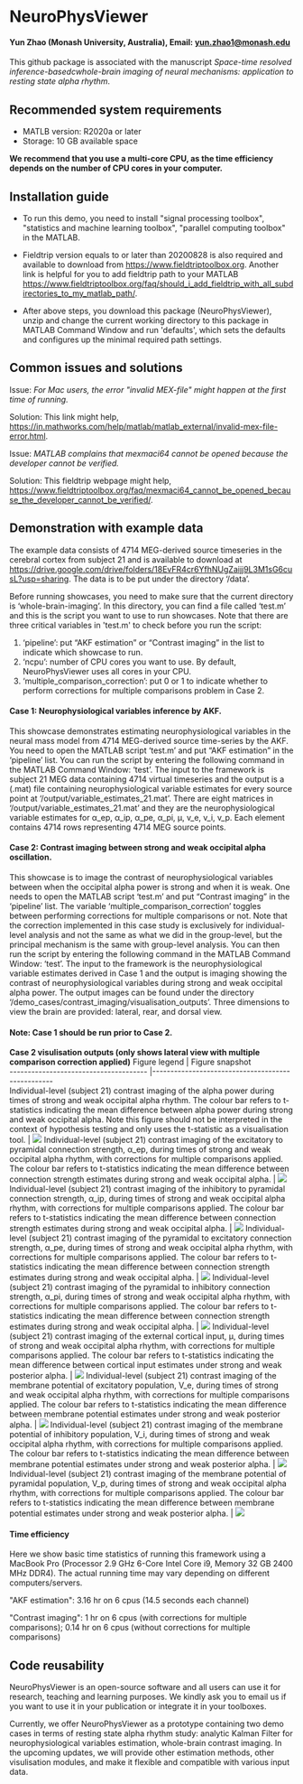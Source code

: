 # NeuroPhysViewer
#### Yun Zhao (Monash University, Australia), Email: yun.zhao1@monash.edu

This github package is associated with the manuscript *Space-time resolved inference-basedcwhole-brain imaging of neural mechanisms: application to resting state alpha rhythm*.

## Recommended system requirements
- MATLB version: R2020a or later
- Storage: 10 GB available space

**We recommend that you use a multi-core CPU, as the time efficiency depends on the number of CPU cores in your computer.**

## Installation guide
- To run this demo, you need to install "signal processing toolbox", "statistics and machine learning toolbox", "parallel computing toolbox" in the MATLAB.

- Fieldtrip version equals to or later than 20200828 is also required and available to download from https://www.fieldtriptoolbox.org. Another link is helpful for you to add fieldtrip path to your MATLAB https://www.fieldtriptoolbox.org/faq/should_i_add_fieldtrip_with_all_subdirectories_to_my_matlab_path/.

- After above steps, you download this package (NeuroPhysViewer), unzip and change the current working directory to this package in MATLAB Command Window and run 'defaults', which sets the defaults and configures up the minimal required path settings.

## Common issues and solutions
Issue: *For Mac users, the error "invalid MEX-file" might happen at the first time of running.*

Solution: This link might help, https://in.mathworks.com/help/matlab/matlab_external/invalid-mex-file-error.html.

Issue: *MATLAB complains that mexmaci64 cannot be opened because the developer cannot be verified.*

Solution: This fieldtrip webpage might help, https://www.fieldtriptoolbox.org/faq/mexmaci64_cannot_be_opened_because_the_developer_cannot_be_verified/.

## Demonstration with example data
The example data consists of 4714 MEG-derived source timeseries in the cerebral cortex from subject 21 and is available to download at https://drive.google.com/drive/folders/18EvFR4cr6YfhNUgZaijj9L3M1sG6cusL?usp=sharing. The data is to be put under the directory ‘/data’.

Before running showcases, you need to make sure that the current directory is ‘whole-brain-imaging’. In this directory, you can find a file called ‘test.m’ and this is the script you want to use to run showcases. Note that there are three critical variables in 'test.m' to check before you run the script:
1.	‘pipeline’: put “AKF estimation” or “Contrast imaging” in the list to indicate which showcase to run.
2.	‘ncpu’:  number of CPU cores you want to use. By default, NeuroPhysViewer uses all cores in your CPU.
3.	‘multiple_comparison_correction’:  put 0 or 1 to indicate whether to perform corrections for multiple comparisons problem in Case 2.

#### Case 1: Neurophysiological variables inference by AKF. 
This showcase demonstrates estimating neurophysiological variables in the neural mass model from 4714 MEG-derived source time-series by the AKF. You need to open the MATLAB script ‘test.m’ and put “AKF estimation” in the ‘pipeline’ list. You can run the script by entering the following command in the MATLAB Command Window: ‘test’.  The input to the framework is subject 21 MEG data containing 4714 virtual timeseries and the output is a (.mat) file containing neurophysiological variable estimates for every source point at ‘/output/variable_estimates_21.mat’. There are eight matrices in ‘/output/variable_estimates_21.mat’ and they are the neurophysiological variable estimates for α_ep, α_ip, α_pe, α_pi, μ, v_e, v_i, v_p. Each element contains 4714 rows representing 4714 MEG source points.

#### Case 2: Contrast imaging between strong and weak occipital alpha oscillation. 
This showcase is to image the contrast of neurophysiological variables between when the occipital alpha power is strong and when it is weak. One needs to open the MATLAB script ‘test.m’ and put “Contrast imaging” in the ‘pipeline’ list. The variable ‘multiple_comparison_correction’ toggles between performing corrections for multiple comparisons or not. Note that the correction implemented in this case study is exclusively for individual-level analysis and not the same as what we did in the group-level, but the principal mechanism is the same with group-level analysis. You can then run the script by entering the following command in the MATLAB Command Window: ‘test’. The input to the framework is the neurophysiological variable estimates derived in Case 1 and the output is imaging showing the contrast of neurophysiological variables during strong and weak occipital alpha power. The output images can be found under the directory ‘/demo_cases/contrast_imaging/visualisation_outputs’. Three dimensions to view the brain are provided: lateral, rear, and dorsal view.

#### Note: Case 1 should be run prior to Case 2.

**Case 2 visulisation outputs (only shows lateral view with multiple comparison correction applied)**
Figure legend    |         Figure snapshot                                                                                                                                                                                                                     
-------------------------------------- |--------------------------------------------------  
Individual-level (subject 21) contrast imaging of the alpha power during times of strong and weak occipital alpha rhythm. The colour bar refers to t-statistics indicating the mean difference between alpha power during strong and weak occipital alpha. Note this figure should not be interpreted in the context of hypothesis testing and only uses the t-statistic as a visualisation tool.           | ![](assets/sub_21_D1_v_pyr_corrected.jpg)
Individual-level (subject 21) contrast imaging of the excitatory to pyramidal connection strength, α_ep, during times of strong and weak occipital alpha rhythm, with corrections for multiple comparisons applied. The colour bar refers to t-statistics indicating the mean difference between connection strength estimates during strong and weak occipital alpha. | ![](assets/sub_21_D1_aEP_corrected.jpg)
Individual-level (subject 21) contrast imaging of the inhibitory to pyramidal connection strength, α_ip, during times of strong and weak occipital alpha rhythm, with corrections for multiple comparisons applied. The colour bar refers to t-statistics indicating the mean difference between connection strength estimates during strong and weak occipital alpha. | ![](assets/sub_21_D1_aIP_corrected.jpg)
Individual-level (subject 21) contrast imaging of the pyramidal to excitatory connection strength, α_pe, during times of strong and weak occipital alpha rhythm, with corrections for multiple comparisons applied. The colour bar refers to t-statistics indicating the mean difference between connection strength estimates during strong and weak occipital alpha. | ![](assets/sub_21_D1_aPE_corrected.jpg)
Individual-level (subject 21) contrast imaging of the pyramidal to inhibitory connection strength, α_pi, during times of strong and weak occipital alpha rhythm, with corrections for multiple comparisons applied. The colour bar refers to t-statistics indicating the mean difference between connection strength estimates during strong and weak occipital alpha. | ![](assets/sub_21_D1_aPI_corrected.jpg)
Individual-level (subject 21) contrast imaging of the external cortical input, μ, during times of strong and weak occipital alpha rhythm, with corrections for multiple comparisons applied. The colour bar refers to t-statistics indicating the mean difference between cortical input estimates under strong and weak posterior alpha. | ![](assets/sub_21_D1_input_corrected.jpg)
Individual-level (subject 21) contrast imaging of the membrane potential of excitatory population, V_e, during times of strong and weak occipital alpha rhythm, with corrections for multiple comparisons applied. The colour bar refers to t-statistics indicating the mean difference between membrane potential estimates under strong and weak posterior alpha. | ![](assets/sub_21_D1_v_es_corrected.jpg)
Individual-level (subject 21) contrast imaging of the membrane potential of inhibitory population, V_i, during times of strong and weak occipital alpha rhythm, with corrections for multiple comparisons applied. The colour bar refers to t-statistics indicating the mean difference between membrane potential estimates under strong and weak posterior alpha. | ![](assets/sub_21_D1_v_ii_corrected.jpg)
Individual-level (subject 21) contrast imaging of the membrane potential of pyramidal population, V_p, during times of strong and weak occipital alpha rhythm, with corrections for multiple comparisons applied. The colour bar refers to t-statistics indicating the mean difference between membrane potential estimates under strong and weak posterior alpha. | ![](assets/sub_21_D1_v_pyr_corrected.jpg)

#### Time efficiency
Here we show basic time statistics of running this framework using a MacBook Pro (Processor 2.9 GHz 6-Core Intel Core i9, Memory 32 GB 2400 MHz DDR4). The actual running time may vary depending on different computers/servers.

"AKF estimation": 3.16 hr on 6 cpus (14.5 seconds each channel)

"Contrast imaging": 1 hr on 6 cpus (with corrections for multiple comparisons); 0.14 hr on 6 cpus (without corrections for multiple comparisons)

## Code reusability
NeuroPhysViewer is an open-source software and all users can use it for research, teaching and learning purposes. We kindly ask you to email us if you want to use it in your publication or integrate it in your toolboxes.

Currently, we offer NeuroPhysViewer as a prototype containing two demo cases in terms of resting state alpha rhythm study: analytic Kalman Filter for neurophysiological variables estimation, whole-brain contrast imaging. In the upcoming updates, we will provide other estimation methods, other visulisation modules, and make it flexible and compatible with various input data.
